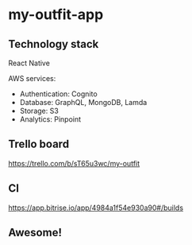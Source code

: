 # my-outfit-app


## Technology stack
React Native

AWS services: 
- Authentication: Cognito
- Database: GraphQL, MongoDB, Lamda
- Storage: S3
- Analytics: Pinpoint


## Trello board
https://trello.com/b/sT65u3wc/my-outfit

## CI
https://app.bitrise.io/app/4984a1f54e930a90#/builds

## Awesome!